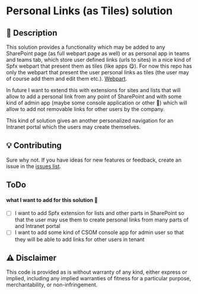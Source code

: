 # Personal Links (as Tiles) solution

## 📝 Description
This solution provides a functionality which may be added to any SharePoint page (as full webpart page as well) or as personal app in teams and teams tab, which store user defined links (urls to sites) in a nice kind of Spfx webpart that present them as tiles (like apps 😋). For now this repo has only the webpart that present the user personal links as tiles (the user may of course add them and edit them etc.). [Webpart](https://github.com/Adam-it/TilesLinksForSPOnline/tree/master/Webpart). 

In future I want to extend this with extensions for sites and lists that will allow to add a personal link from any point of SharePoint and with some kind of admin app (maybe some console application or other 🤔) which will allow to add not removable links for other users by the company. 

This kind of solution gives an another personalized navigation for an Intranet portal which the users may create themselves. 

## 💡 Contributing
Sure why not. If you have ideas for new features or feedback, create an issue in the [issues list](https://github.com/Adam-it/TilesLinksForSPOnline/issues).

## ToDo
#### what I want to add for this solution 🤔
- [ ] I want to add Spfx extension for lists and other parts in SharePoint so that the user may use them to create personal links from many parts of and Intranet portal
- [ ] I want to add some kind of CSOM console app for admin user so that they will be able to add links for other users in tenant
 
## ⚠ Disclaimer
This code is provided as is without warranty of any kind, either express or implied, including any implied warranties of fitness for a particular purpose, merchantability, or non-infringement.
